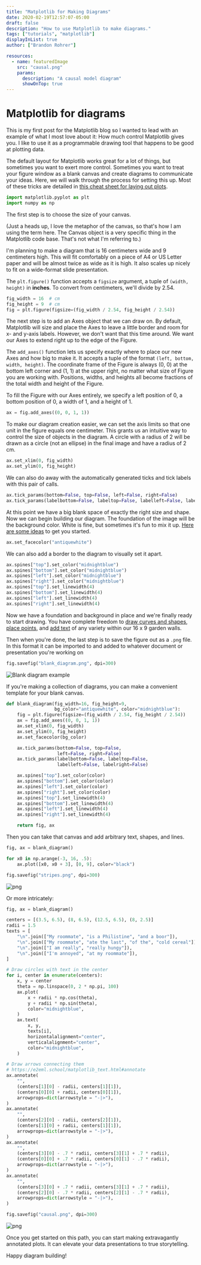 ```yaml
---
title: "Matplotlib for Making Diagrams"
date: 2020-02-19T12:57:07-05:00
draft: false
description: "How to use Matplotlib to make diagrams."
tags: ["tutorials", "matplotlib"]
displayInList: true
author: ["Brandon Rohrer"]

resources:
  - name: featuredImage
    src: "causal.png"
    params:
      description: "A causal model diagram"
      showOnTop: true
---
```


# Matplotlib for diagrams

This is my first post for the Matplotlib blog so I wanted to lead
with an example of what I most love about it:
How much control Matplotlib gives you.
I like to use it as a programmable drawing tool that happens
to be good at plotting data.

The default layout for Matplotlib works great for a lot of things,
but sometimes you want to exert
more control. Sometimes you want to treat your figure window as
a blank canvas and create diagrams
to communicate your ideas. Here, we will walk through the process
for setting this up. Most of these tricks are detailed in
[this cheat sheet for laying out plots](https://e2eml.school/matplotlib_framing.html).

```python
import matplotlib.pyplot as plt
import numpy as np
```

The first step is to choose the size of your canvas.

(Just a heads up, I love the metaphor
of the canvas, so that's how I am using the term here.
The Canvas object is a very specific
thing in the Matplotlib code base. That's not what I'm referring to.)

I'm planning to make a diagram that is 16 centimeters wide
and 9 centimeters high.
This will fit comfortably on a piece of A4 or US Letter paper
and will be almost twice as wide as it is high.
It also scales up nicely to fit on a wide-format slide presentation.

The `plt.figure()` function accepts a `figsize` argument,
a tuple of `(width, height)` in **inches**.
To convert from centimeters, we'll divide by 2.54.

```python
fig_width = 16  # cm
fig_height = 9  # cm
fig = plt.figure(figsize=(fig_width / 2.54, fig_height / 2.54))
```

The next step is to add an Axes object that we can draw on.
By default, Matplotlib will size and place the Axes to leave
a little border and room for x- and y-axis labels. However, we don't
want that this time around. We want our Axes to extend right up
to the edge of the Figure.

The `add_axes()` function lets us specify exactly where to place
our new Axes and how big to make it. It accepts a tuple of the format
`(left, bottom, width, height)`. The coordinate frame of the Figure
is always (0, 0) at the bottom left corner and (1, 1) at the upper right,
no matter what size of Figure you are working with. Positions, widths,
and heights all become fractions of the total width and height of the Figure.

To fill the Figure with our Axes entirely, we specify a left position of 0,
a bottom position of 0, a width of 1, and a height of 1.

```python
ax = fig.add_axes((0, 0, 1, 1))
```

To make our diagram creation easier, we can set the axis limits so that
one unit in the figure equals one centimeter. This grants us
an intuitive way to control the size of objects in the diagram.
A circle with a radius of 2 will be drawn as a circle (not an ellipse)
in the final image and have a radius of 2 cm.

```python
ax.set_xlim(0, fig_width)
ax.set_ylim(0, fig_height)
```

We can also do away with the automatically generated ticks
and tick labels with this pair of calls.

```python
ax.tick_params(bottom=False, top=False, left=False, right=False)
ax.tick_params(labelbottom=False, labeltop=False, labelleft=False, labelright=False)
```

At this point we have a big blank space of exactly the right size and shape.
Now we can begin building our diagram. The foundation of the image will be
the background color. White is fine, but sometimes it's fun to mix it up.
[Here are some ideas](https://e2eml.school/matplotlib_lines.html#color)
to get you started.

```python
ax.set_facecolor("antiquewhite")
```

We can also add a border to the diagram to visually set it apart.

```python
ax.spines["top"].set_color("midnightblue")
ax.spines["bottom"].set_color("midnightblue")
ax.spines["left"].set_color("midnightblue")
ax.spines["right"].set_color("midnightblue")
ax.spines["top"].set_linewidth(4)
ax.spines["bottom"].set_linewidth(4)
ax.spines["left"].set_linewidth(4)
ax.spines["right"].set_linewidth(4)
```

Now we have a foundation and background in place
and we're finally ready to start drawing.
You have complete freedom to
[draw curves and shapes](https://e2eml.school/matplotlib_lines.html),
[place points](https://e2eml.school/matplotlib_points.html),
and [add text](https://e2eml.school/matplotlib_text.html)
of any variety within our 16 x 9 garden walls.

Then when you're done, the last step is to save the figure out as a
`.png` file. In this format it can be imported to and added to whatever
document or presentation you're working on

```python
fig.savefig("blank_diagram.png", dpi=300)
```

![Blank diagram example](blank_diagram.png)

If you're making a collection of diagrams,
you can make a convenient template for your blank canvas.

```python
def blank_diagram(fig_width=16, fig_height=9,
                  bg_color="antiquewhite", color="midnightblue"):
    fig = plt.figure(figsize=(fig_width / 2.54, fig_height / 2.54))
    ax = fig.add_axes((0, 0, 1, 1))
    ax.set_xlim(0, fig_width)
    ax.set_ylim(0, fig_height)
    ax.set_facecolor(bg_color)

    ax.tick_params(bottom=False, top=False,
                   left=False, right=False)
    ax.tick_params(labelbottom=False, labeltop=False,
                   labelleft=False, labelright=False)

    ax.spines["top"].set_color(color)
    ax.spines["bottom"].set_color(color)
    ax.spines["left"].set_color(color)
    ax.spines["right"].set_color(color)
    ax.spines["top"].set_linewidth(4)
    ax.spines["bottom"].set_linewidth(4)
    ax.spines["left"].set_linewidth(4)
    ax.spines["right"].set_linewidth(4)

    return fig, ax
```

Then you can take that canvas and add arbitrary text, shapes, and lines.

```python
fig, ax = blank_diagram()

for x0 in np.arange(-3, 16, .5):
    ax.plot([x0, x0 + 3], [0, 9], color="black")

fig.savefig("stripes.png", dpi=300)
```

![png](stripes.png)

Or more intricately:

```python
fig, ax = blank_diagram()

centers = [(3.5, 6.5), (8, 6.5), (12.5, 6.5), (8, 2.5)]
radii = 1.5
texts = [
    "\n".join(["My roommate", "is a Philistine", "and a boor"]),
    "\n".join(["My roommate", "ate the last", "of the", "cold cereal"]),
    "\n".join(["I am really", "really hungy"]),
    "\n".join(["I'm annoyed", "at my roommate"]),
]

# Draw circles with text in the center
for i, center in enumerate(centers):
    x, y = center
    theta = np.linspace(0, 2 * np.pi, 100)
    ax.plot(
        x + radii * np.cos(theta),
        y + radii * np.sin(theta),
        color="midnightblue",
    )
    ax.text(
        x, y,
        texts[i],
        horizontalalignment="center",
        verticalalignment="center",
        color="midnightblue",
    )

# Draw arrows connecting them
# https://e2eml.school/matplotlib_text.html#annotate
ax.annotate(
    "",
    (centers[1][0] - radii, centers[1][1]),
    (centers[0][0] + radii, centers[0][1]),
    arrowprops=dict(arrowstyle = "-|>"),
)
ax.annotate(
    "",
    (centers[2][0] - radii, centers[2][1]),
    (centers[1][0] + radii, centers[1][1]),
    arrowprops=dict(arrowstyle = "-|>"),
)
ax.annotate(
    "",
    (centers[3][0] - .7 * radii, centers[3][1] + .7 * radii),
    (centers[0][0] + .7 * radii, centers[0][1] - .7 * radii),
    arrowprops=dict(arrowstyle = "-|>"),
)
ax.annotate(
    "",
    (centers[3][0] + .7 * radii, centers[3][1] + .7 * radii),
    (centers[2][0] - .7 * radii, centers[2][1] - .7 * radii),
    arrowprops=dict(arrowstyle = "-|>"),
)

fig.savefig("causal.png", dpi=300)
```

![png](causal.png)

Once you get started on this path, you can start making
extravagantly annotated plots. It can elevate your data
presentations to true storytelling.

Happy diagram building!
